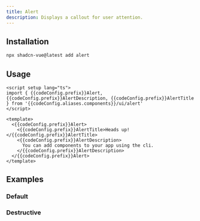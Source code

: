 ```yaml
---
title: Alert
description: Displays a callout for user attention.
---
```


<script setup>
import { useConfigStore } from '@/stores/config'

const { codeConfig } = useConfigStore()
</script>

<ComponentPreview name="AlertDemo"  /> 

## Installation

 
```bash
npx shadcn-vue@latest add alert
```
  
## Usage

```vue-vue
<script setup lang="ts">
import { {{codeConfig.prefix}}Alert, {{codeConfig.prefix}}AlertDescription, {{codeConfig.prefix}}AlertTitle } from '{{codeConfig.aliases.components}}/ui/alert'
</script>

<template>
  <{{codeConfig.prefix}}Alert>
    <{{codeConfig.prefix}}AlertTitle>Heads up!</{{codeConfig.prefix}}AlertTitle>
    <{{codeConfig.prefix}}AlertDescription>
      You can add components to your app using the cli.
    </{{codeConfig.prefix}}AlertDescription>
  </{{codeConfig.prefix}}Alert>
</template>
```

## Examples

### Default

<ComponentPreview name="AlertDemo"  /> 


### Destructive

<ComponentPreview name="AlertDestructiveDemo"  /> 


